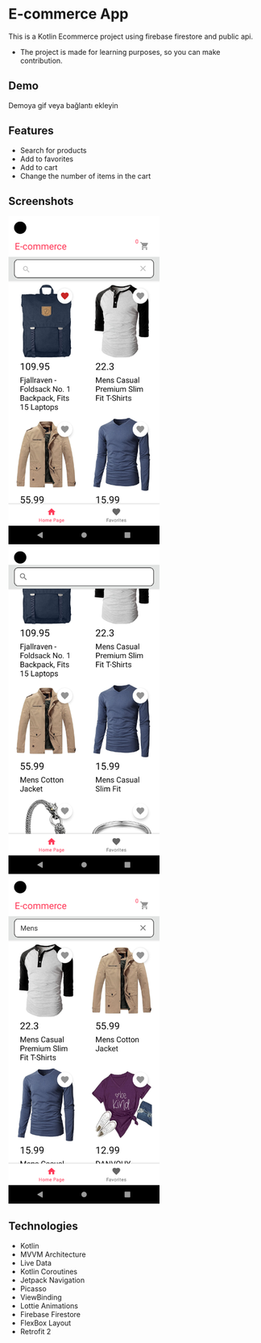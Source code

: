 # E-commerce App 

This is a Kotlin Ecommerce project using firebase firestore and public api.

- The project is made for learning purposes, so you can make contribution.

## Demo

Demoya gif veya bağlantı ekleyin

## Features

- Search for products
- Add to favorites
- Add to cart
- Change the number of items in the cart

## Screenshots

<p float="left">
  <img src="Screenshots/home_page.png" width="300" />
  <img src="Screenshots/home_page_scroll.png" width="300" /> 
  <img src="Screenshots/search_view.png" width="300" />
</p>


## Technologies

- Kotlin
- MVVM Architecture
- Live Data
- Kotlin Coroutines
- Jetpack Navigation
- Picasso
- ViewBinding
- Lottie Animations
- Firebase Firestore
- FlexBox Layout
- Retrofit 2
  
